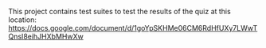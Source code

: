 This project contains test suites to test the results of the quiz at this location: 
https://docs.google.com/document/d/1goYpSKHMe06CM6RdHfUXy7LWwTQnsI8eihJHXbMHwXw